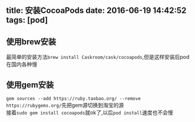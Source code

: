 title: 安装CocoaPods
date: 2016-06-19 14:42:52
tags: [pod]
---
## 使用brew安装
最简单的安装方法`brew install Caskroom/cask/cocoapods`,但是这样安装后pod在国内各种慢
<!-- more -->
## 使用gem安装
`gem sources --add https://ruby.taobao.org/ --remove https://rubygems.org/`先把gem源切换到淘宝的源    
接着`sudo gem install cocoapods`就ok了,以后`pod install`速度也不会慢
